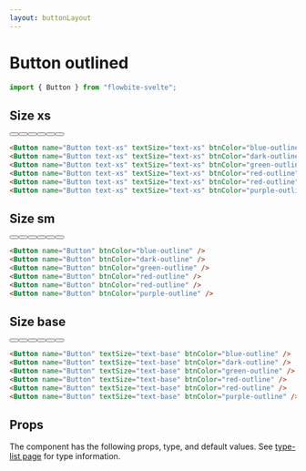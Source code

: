 ```yaml
---
layout: buttonLayout
---
```


<script>
  import { Button , Table, TableDefaultRow }from '$lib/index';
  import componentProps from '../props/Button.json'
  // Props table
  export let items = componentProps.props
	let propHeader = ['Name', 'Type', 'Default']
	// console.log(items)
	let divClass='w-full relative overflow-x-auto shadow-md sm:rounded-lg'

</script>

<h1 class="text-3xl w-full text-gray-900 dark:text-white">Button outlined</h1>

```js
import { Button } from "flowbite-svelte";
```

<h2 class="text-2xl w-full dark:text-white py-8">Size xs</h2>

<div class="rounded-xl w-full my-4 mx-auto bg-gradient-to-r bg-white dark:bg-gray-900 border border-gray-200 dark:border-gray-700 p-2 sm:p-6">
  <Button name="Button text-xs" textSize="text-xs" btnColor="blue-outline" />
  <Button name="Button text-xs" textSize="text-xs" btnColor="dark-outline" />
  <Button name="Button text-xs" textSize="text-xs" btnColor="green-outline" />
  <Button name="Button text-xs" textSize="text-xs" btnColor="red-outline" />
  <Button name="Button text-xs" textSize="text-xs" btnColor="red-outline" />
  <Button name="Button text-xs" textSize="text-xs" btnColor="purple-outline" />
</div>

```html
<Button name="Button text-xs" textSize="text-xs" btnColor="blue-outline" />
<Button name="Button text-xs" textSize="text-xs" btnColor="dark-outline" />
<Button name="Button text-xs" textSize="text-xs" btnColor="green-outline" />
<Button name="Button text-xs" textSize="text-xs" btnColor="red-outline" />
<Button name="Button text-xs" textSize="text-xs" btnColor="red-outline" />
<Button name="Button text-xs" textSize="text-xs" btnColor="purple-outline" />
```


<h2 class="text-2xl w-full dark:text-white py-8">Size sm</h2>

<div class="rounded-xl w-full my-4 mx-auto bg-gradient-to-r bg-white dark:bg-gray-900 border border-gray-200 dark:border-gray-700 p-2 sm:p-6">
  <Button name="Button" btnColor="blue-outline" />
  <Button name="Button" btnColor="dark-outline" />
  <Button name="Button" btnColor="green-outline" />
  <Button name="Button" btnColor="red-outline" />
  <Button name="Button" btnColor="red-outline" />
  <Button name="Button" btnColor="purple-outline" />
</div>

```html
<Button name="Button" btnColor="blue-outline" />
<Button name="Button" btnColor="dark-outline" />
<Button name="Button" btnColor="green-outline" />
<Button name="Button" btnColor="red-outline" />
<Button name="Button" btnColor="red-outline" />
<Button name="Button" btnColor="purple-outline" />
```


<h2 class="text-2xl w-full dark:text-white py-8">Size base</h2>

<div class="rounded-xl w-full my-4 mx-auto bg-gradient-to-r bg-white dark:bg-gray-900 border border-gray-200 dark:border-gray-700 p-2 sm:p-6">
<Button name="Button" textSize="text-base" btnColor="blue-outline" />
<Button name="Button" textSize="text-base" btnColor="dark-outline" />
<Button name="Button" textSize="text-base" btnColor="green-outline" />
<Button name="Button" textSize="text-base" btnColor="red-outline" />
<Button name="Button" textSize="text-base" btnColor="red-outline" />
<Button name="Button" textSize="text-base" btnColor="purple-outline" />
</div>

```html
<Button name="Button" textSize="text-base" btnColor="blue-outline" />
<Button name="Button" textSize="text-base" btnColor="dark-outline" />
<Button name="Button" textSize="text-base" btnColor="green-outline" />
<Button name="Button" textSize="text-base" btnColor="red-outline" />
<Button name="Button" textSize="text-base" btnColor="red-outline" />
<Button name="Button" textSize="text-base" btnColor="purple-outline" />
```

<h2 class="text-2xl w-full text-gray-900 dark:text-white py-8">Props</h2>

<p class="dark:text-white py-4 text-lg">The component has the following props, type, and default values. See <a href="/type-list" class="text-blue-600 hover:underline dark:text-blue-500">type-list page</a> for type information.</p>


<Table header={propHeader} {divClass} >
  <TableDefaultRow {items} rowState='hover' />
</Table>